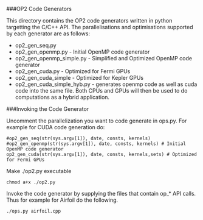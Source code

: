 ###OP2 Code Generators

This directory contains the OP2 code generators written in python targetting the C/C++ API. The parallelisations and optimisations supported by each generator are as follows:

* op2_gen_seq.py
* op2_gen_openmp.py - Initial OpenMP code generator
* op2_gen_openmp_simple.py - Simplified and Optimized OpenMP code generator
* op2_gen_cuda.py - Optimized for Fermi GPUs
* op2_gen_cuda_simple - Optimized for Kepler GPUs
* op2_gen_cuda_simple_hyb.py - generates openmp code as well as cuda code into the same file. Both CPUs and GPUs will then be used to do computations as a hybrid application.


###Invoking the Code Generator

Uncomment the parallelization you want to code generate in ops.py. For example for CUDA code generation do:

```
#op2_gen_seq(str(sys.argv[1]), date, consts, kernels)
#op2_gen_openmp(str(sys.argv[1]), date, consts, kernels) # Initial OpenMP code generator
op2_gen_cuda(str(sys.argv[1]), date, consts, kernels,sets) # Optimized for Fermi GPUs
```

Make ./op2.py executable

`chmod a+x ./op2.py`

Invoke the code generator by supplying the files that contain op_* API calls. Thus for example for Airfoil do the following.

```
./ops.py airfoil.cpp
```